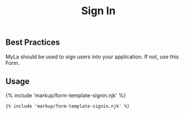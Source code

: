 ﻿---
title: Sign In
summary: The Sign In Form allows the user to sign into an application.
tags: form-templates
layout: docs/guide
eleventyNavigation:
  key: Sign In
  parent: Form Templates
  order: 8
  excerpt: The Sign In Form allows the user to sign into an application.
  img: /img/illustrations/illus-sign-in.svg
---

## Best Practices

MyLa should be used to sign users into your application. If not, use this Form.

## Usage

{% include 'markup/form-template-signin.njk' %}

``` html
{% include 'markup/form-template-signin.njk' %}
```
